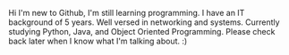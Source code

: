 Hi I'm new to Github, I'm still learning programming.
I have an IT background of 5 years. Well versed in networking and systems.
Currently studying Python, Java, and Object Oriented Programming.
Please check back later when I know what I'm talking about. :)
